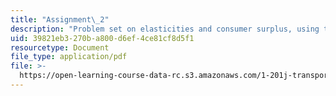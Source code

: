 ```yaml
---
title: "Assignment\_2"
description: "Problem set on elasticities and consumer surplus, using the Logit\_model, and using the four­ step travel\_demand model."
uid: 39821eb3-270b-a800-d6ef-4ce81cf8d5f1
resourcetype: Document
file_type: application/pdf
file: >-
  https://open-learning-course-data-rc.s3.amazonaws.com/1-201j-transportation-systems-analysis-demand-and-economics-fall-2008/39821eb3270ba800d6ef4ce81cf8d5f1_MIT1_201JF08_hw_2.pdf
---
```

